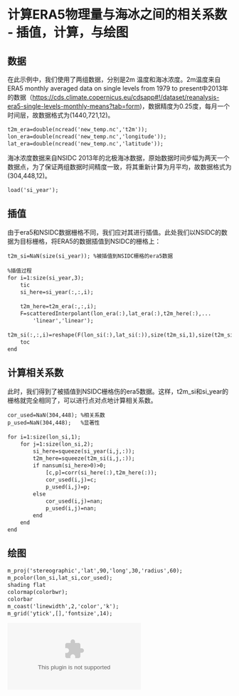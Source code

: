 # 计算ERA5物理量与海冰之间的相关系数 - 插值，计算，与绘图

## 数据
在此示例中，我们使用了两组数据，分别是2m 温度和海冰浓度。2m温度来自ERA5 monthly averaged data on single levels from 1979 to present中2013年的数据（https://cds.climate.copernicus.eu/cdsapp#!/dataset/reanalysis-era5-single-levels-monthly-means?tab=form)，数据精度为0.25度，每月一个时间层，故数据格式为(1440,721,12)。
```
t2m_era=double(ncread('new_temp.nc','t2m'));
lon_era=double(ncread('new_temp.nc','longitude'));
lat_era=double(ncread('new_temp.nc','latitude'));
```
海冰浓度数据来自NSIDC 2013年的北极海冰数据，原始数据时间步幅为两天一个数据点，为了保证两组数据时间精度一致，将其重新计算为月平均，故数据格式为(304,448,12)。
```
load('si_year');
```
## 插值
由于era5和NSIDC数据栅格不同，我们应对其进行插值。此处我们以NSIDC的数据为目标栅格，将ERA5的数据插值到NSIDC的栅格上：
```
t2m_si=NaN(size(si_year)); %被插值到NSIDC栅格的era5数据

%插值过程
for i=1:size(si_year,3);
    tic
    si_here=si_year(:,:,i);
    
    t2m_here=t2m_era(:,:,i);
    F=scatteredInterpolant(lon_era(:),lat_era(:),t2m_here(:),...
        'linear','linear');
    t2m_si(:,:,i)=reshape(F(lon_si(:),lat_si(:)),size(t2m_si,1),size(t2m_si,2));
    toc
end
```
## 计算相关系数
此时，我们得到了被插值到NSIDC栅格伤的era5数据。这样，t2m_si和si_year的栅格就完全相同了，可以进行点对点地计算相关系数。

```
cor_used=NaN(304,448); %相关系数
p_used=NaN(304,448);   %显著性

for i=1:size(lon_si,1);
    for j=1:size(lon_si,2);
        si_here=squeeze(si_year(i,j,:));
        t2m_here=squeeze(t2m_si(i,j,:));
        if nansum(si_here>0)>0;
            [c,p]=corr(si_here(:),t2m_here(:));
            cor_used(i,j)=c;
            p_used(i,j)=p;
        else
            cor_used(i,j)=nan;
            p_used(i,j)=nan;
        end
    end
end
```
## 绘图
```
m_proj('stereographic','lat',90,'long',30,'radius',60);
m_pcolor(lon_si,lat_si,cor_used);
shading flat
colormap(colorbwr);
colorbar
m_coast('linewidth',2,'color','k');
m_grid('ytick',[],'fontsize',14);
```
![Image text](https://github.com/LiHuaVUP/Cor_ERA5_NSIDC/blob/main/cor_icet2m.eps)
